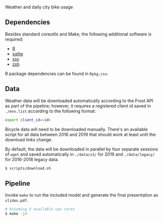 Weather and daily city bike usage

## Dependencies

Besides standard coreutils and Make, the following additional software
is required:

- [R](https://www.r-project.org/)
- [sqlite](https://sqlite.org)
- [xsv](https://github.com/BurntSushi/xsv)
- [zsh](https://www.zsh.org)

R package dependencies can be found in `Rpkg.csv`.

## Data

Weather data will be downloaded automatically according to the Frost
API as part of the pipeline; however, it requires a registered client
id saved in `./env.list` according to the following format:

```sh
export client_id=<id>
```

Bicycle data will need to be downloaded manually. There's an available
script for all data between 2016 and 2019 that should work at least
until the download links change.

By default, the data will be downloaded in parallel by four separate
sessions of `wget` and saved automatically in `./data/v1/` for 2019
and `./data/legacy/` for 2016-2018 legacy data.

```sh
$ scripts/download.sh
```

## Pipeline

Invoke `make` to run the included model and generate the final
presentation as `slides.pdf`.

```sh
# Assuming 4 available cpu cores
$ make -j4
```
